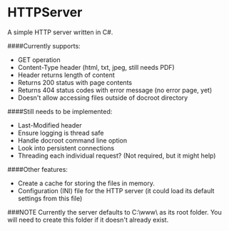 HTTPServer
==========

A simple HTTP server written in C#.

####Currently supports:
- GET operation
- Content-Type header (html, txt, jpeg, still needs PDF)
- Header returns length of content
- Returns 200 status with page contents
- Returns 404 status codes with error message (no error page, yet)
- Doesn't allow accessing files outside of docroot directory

####Still needs to be implemented:
- Last-Modified header
- Ensure logging is thread safe
- Handle docroot command line option
- Look into persistent connections
- Threading each individual request? (Not required, but it might help)

####Other features:
- Create a cache for storing the files in memory.
- Configuration (INI) file for the HTTP server (it could load its default settings from this file)

###NOTE
Currently the server defaults to C:\www\ as its root folder. You will need to create this folder if it doesn't already exist.
